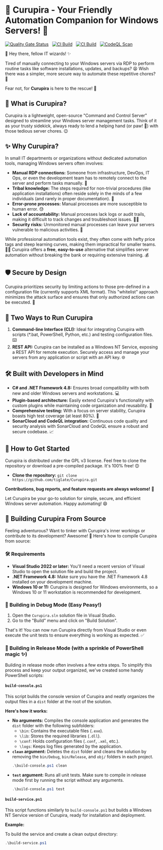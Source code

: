 # 🌳 Curupira - Your Friendly Automation Companion for Windows Servers! 🦥

[![Quality Gate Status](https://sonarcloud.io/api/project_badges/measure?project=tiglate_Curupira&metric=alert_status)](https://sonarcloud.io/summary/new_code?id=tiglate_Curupira)
&nbsp;
[![CI Build](https://github.com/tiglate/Curupira/actions/workflows/curupira-console.yml/badge.svg)](https://github.com/tiglate/Curupira/actions/workflows/curupira-console.yml)
&nbsp;
[![CI Build](https://github.com/tiglate/Curupira/actions/workflows/curupira-service.yml/badge.svg)](https://github.com/tiglate/Curupira/actions/workflows/curupira-service.yml)
&nbsp;
[![CodeQL Scan](https://github.com/tiglate/Curupira/actions/workflows/codeql.yml/badge.svg)](https://github.com/tiglate/Curupira/actions/workflows/codeql.yml)

👋 Hey there, fellow IT wizards! ✨

Tired of manually connecting to your Windows servers via RDP to perform routine tasks like software installations, updates, and backups? 😫  Wish there was a simpler, more secure way to automate these repetitive chores? 🤔

Fear not, for **Curupira** is here to the rescue! 🦸

## 🤔 What is Curupira?

Curupira is a lightweight, open-source "Command and Control Server" designed to streamline your Windows server management tasks. Think of it as your trusty sidekick, always ready to lend a helping hand (or paw! 🐾) with those tedious server chores. 😉

## ✨ Why Curupira?

In small IT departments or organizations without dedicated automation tools, managing Windows servers often involves:

* **Manual RDP connections:**  Someone from infrastructure, DevOps, IT Ops, or even the development team has to  remotely connect to the server and perform tasks manually. 🤯
* **Tribal knowledge:**  The steps required for non-trivial procedures (like application installations) often reside solely in the minds of a few individuals (and rarely in proper documentation). 🤫
* **Error-prone processes:** Manual processes are more susceptible to human error. 😓
* **Lack of accountability:** Manual processes lack logs or audit trails, making it difficult to track changes and troubleshoot issues. 🕵️‍♂️
* **Security risks:** Unmonitored manual processes can leave your servers vulnerable to malicious activities. 🚨

While professional automation tools exist, they often come with hefty price tags and steep learning curves, making them impractical for smaller teams. 😵‍💫  Curupira offers a **free**, **easy-to-use** alternative that simplifies server automation without breaking the bank or requiring extensive training. 💰

## 🛡️ Secure by Design

Curupira prioritizes security by limiting actions to those pre-defined in a configuration file (currently supports XML format). This "whitelist" approach minimizes the attack surface and ensures that only authorized actions can be executed. 💪

## 🚀 Two Ways to Run Curupira

1. **Command-line Interface (CLI):** Ideal for integrating Curupira with scripts (*.bat, PowerShell, Python, etc.) and testing configuration files. ⌨️
2. **REST API:** Curupira can be installed as a Windows NT Service, exposing a REST API for remote execution. Securely access and manage your servers from any application or script with an API key. 🌐

## 🛠️ Built with Developers in Mind

* **C# and .NET Framework 4.8:** Ensures broad compatibility with both new and older Windows servers and workstations. 💻
* **Plugin-based architecture:**  Easily extend Curupira's functionality with custom plugins while maintaining code organization and reusability. 🧩
* **Comprehensive testing:**  With a focus on server stability, Curupira boasts high test coverage (at least 80%). 🧪
* **SonarCloud and CodeQL integration:**  Continuous code quality and security analysis with SonarCloud and CodeQL ensure a robust and secure codebase. 📈

## 📖 How to Get Started

Curupira is distributed under the GPL v3 license. Feel free to clone the repository or download a pre-compiled package. It's 100% free! 😊

* **Clone the repository:** `git clone https://github.com/tiglate/Curupira.git`

**Contributions, bug reports, and feature requests are always welcome!** 🙌

Let Curupira be your go-to solution for simple, secure, and efficient Windows server automation. Happy automating! 😄

## 🧰 Building Curupira From Source

Feeling adventurous? Want to tinker with Curupira's inner workings or contribute to its development?  Awesome! 🎉 Here's how to compile Curupira from source:

### 🛠️ Requirements

* **Visual Studio 2022 or later:**  You'll need a recent version of Visual Studio to open the solution file and build the project. 
* **.NET Framework 4.8:** Make sure you have the .NET Framework 4.8 installed on your development machine.
* **Windows 10 or 11:**  Curupira is designed for Windows environments, so a Windows 10 or 11 workstation is recommended for development.

### 🐛  Building in Debug Mode (Easy Peasy!)

1. Open the `Curupira.sln` solution file in Visual Studio.
2. Go to the "Build" menu and click on "Build Solution".

That's it! You can now run Curupira directly from Visual Studio or even execute the unit tests to ensure everything is working as expected.  ✅

### 🚀 Building in Release Mode (with a sprinkle of PowerShell magic ✨)

Building in release mode often involves a few extra steps. To simplify this process and keep your output organized, we've created some handy PowerShell scripts:

####  `build-console.ps1`

This script builds the console version of Curupira and neatly organizes the output files in a `dist` folder at the root of the solution.

**Here's how it works:**

* **No arguments:** Compiles the console application and generates the `dist` folder with the following subfolders:
    * `\bin`: Contains the executable files (`.exe`).
    * `\lib`:  Stores the required libraries (`.dll`).
    * `\conf`:  Holds configuration files (`.conf`, `.xml`, etc.).
    * `\logs`:  Keeps log files generated by the application.
* **`clean` argument:**  Deletes the `dist` folder and cleans the solution by removing the `bin/Debug`, `bin/Release`, and `obj/` folders in each project.
    ```powershell
    .\build-console.ps1 clean
    ```
* **`test` argument:**  Runs all unit tests. Make sure to compile in release mode first by running the script without any arguments.
    ```powershell
    .\build-console.ps1 test
    ```

#### `build-service.ps1`

This script functions similarly to `build-console.ps1` but builds a Windows NT Service version of Curupira, ready for installation and deployment.

**Example:**

To build the service and create a clean output directory:

```powershell
.\build-service.ps1
```
